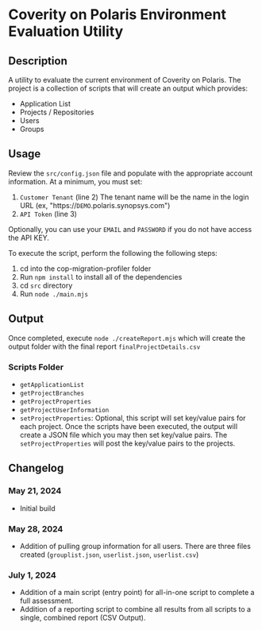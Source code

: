 # Coverity on Polaris Environment Evaluation Utility

## Description

A utility to evaluate the current environment of Coverity on Polaris. The project is a collection of scripts that will create an output which provides:

- Application List
- Projects / Repositories
- Users
- Groups


## Usage

Review the `src/config.json` file and populate with the appropriate account information. At a minimum, you must set:

1. `Customer Tenant` (line 2) The tenant name will be the name in the login URL (ex, "https://`DEMO`.polaris.synopsys.com")
2. `API Token` (line 3)

Optionally, you can use your `EMAIL` and `PASSWORD` if you do not have access the API KEY.

To execute the script, perform the following the following steps:

1.  cd into the cop-migration-profiler folder
2.  Run `npm install` to install all of the dependencies
3.  cd `src` directory
4.  Run `node ./main.mjs`

## Output

Once completed, execute `node ./createReport.mjs` which will create the output folder with the final report `finalProjectDetails.csv`

### Scripts Folder

- `getApplicationList`
- `getProjectBranches`
- `getProjectProperties`
- `getProjectUserInformation`
- `setProjectProperties`: Optional, this script will set key/value pairs for each project. Once the scripts have been executed, the output will create a JSON file which you may then set key/value pairs. The `setProjectProperties` will post the key/value pairs to the projects.

## Changelog

### May 21, 2024
- Initial build

### May 28, 2024
- Addition of pulling group information for all users. There are three files created (`grouplist.json`, `userlist.json`, `userlist.csv`)

### July 1, 2024
- Addition of a main script (entry point) for all-in-one script to complete a full assessment.
- Addition of a reporting script to combine all results from all scripts to a single, combined report (CSV Output).
